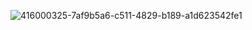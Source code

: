![416000325-7af9b5a6-c511-4829-b189-a1d623542fe1](https://github.com/user-attachments/assets/bfd74389-1c89-448d-a6b6-2b15de1501e8)
